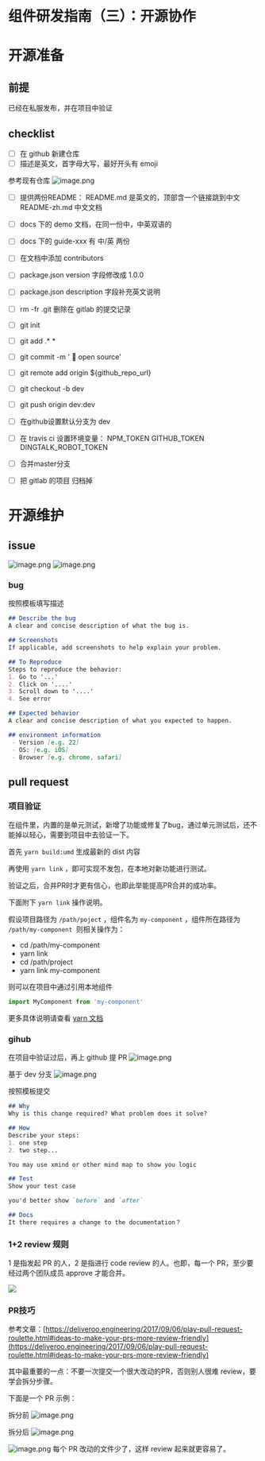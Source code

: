 # 组件研发指南（三）：开源协作

# 开源准备
## 前提
已经在私服发布，并在项目中验证

## checklist

- [ ] 在 github 新建仓库
- [ ] 描述是英文，首字母大写，最好开头有 emoji

参考现有仓库
![image.png](https://tva1.sinaimg.cn/large/006y8mN6gy1g6nizcjynzj31jm0hkq68.jpg)

- [ ] 提供两份README：
README.md 是英文的，顶部含一个链接跳到中文
README-zh.md 中文文档

- [ ] docs 下的 demo 文档，在同一份中，中英双语的
- [ ] docs 下的 guide-xxx 有 中/英 两份

- [ ] 在文档中添加 contributors

- [ ] package.json version 字段修改成 1.0.0
- [ ] package.json description 字段补充英文说明

- [ ] rm -fr .git 删除在 gitlab 的提交记录

- [ ] git init 
- [ ] git add .* *
- [ ] git commit -m ' 🎉 open source'

- [ ] git remote add origin ${github_repo_url}
- [ ] git checkout -b dev
- [ ] git push origin dev:dev

- [ ] 在github设置默认分支为 dev

- [ ] 在 travis ci 设置环境变量： NPM_TOKEN GITHUB_TOKEN DINGTALK_ROBOT_TOKEN
- [ ] 合并master分支

- [ ] 把 gitlab 的项目 归档掉

# 开源维护
## issue
![image.png](https://tva1.sinaimg.cn/large/006y8mN6gy1g6nj50gbvtj31ja0fc41h.jpg)
![image.png](https://tva1.sinaimg.cn/large/006y8mN6gy1g6nj57s11lj317k0cwmym.jpg)
### bug
按照模板填写描述

```markdown
## Describe the bug
A clear and concise description of what the bug is.

## Screenshots
If applicable, add screenshots to help explain your problem.

## To Reproduce
Steps to reproduce the behavior:
1. Go to '...'
2. Click on '....'
3. Scroll down to '....'
4. See error

## Expected behavior
A clear and concise description of what you expected to happen.

## environment information
 - Version [e.g. 22]
 - OS: [e.g. iOS]
 - Browser [e.g. chrome, safari]
```

## pull request
### 项目验证
在组件里，内置的是单元测试，新增了功能或修复了bug，通过单元测试后，还不能掉以轻心，需要到项目中去验证一下。

首先 `yarn build:umd` 生成最新的 dist 内容

再使用 `yarn link` ，即可实现不发包，在本地对新功能进行测试。

验证之后，合并PR时才更有信心，也即此举能提高PR合并的成功率。

下面附下 `yarn link` 操作说明。

假设项目路径为 `/path/poject` ，组件名为 `my-component` ，组件所在路径为 `/path/my-component`  则相关操作为：

- cd /path/my-component
- yarn link
- cd /path/project
- yarn link my-component

则可以在项目中通过引用本地组件

```javascript
import MyComponent from 'my-component'
```

更多具体说明请查看 [yarn 文档](https://yarnpkg.com/zh-Hant/docs/cli/link)

### gihub
在项目中验证过后，再上 github 提 PR
![image.png](https://tva1.sinaimg.cn/large/006y8mN6gy1g6nj5divggj31ke0dsacw.jpg)

基于 dev 分支
![image.png](https://tva1.sinaimg.cn/large/006y8mN6gy1g6nj5ojnpzj31ik08emyu.jpg)

按照模板提交

```markdown
## Why
Why is this change required? What problem does it solve?

## How
Describe your steps:
1. one step
2. two step...

You may use xmind or other mind map to show you logic

## Test
Show your test case

you'd better show `before` and `after` 

## Docs
It there requires a change to the documentation？
```

### 1+2 review 规则
1 是指发起 PR 的人，2 是指进行 code review 的人。也即，每一个 PR，至少要经过两个团队成员 approve 才能合并。

![](https://tva1.sinaimg.cn/large/006y8mN6gy1g73pnatfxnj31jy0de77l.jpg)

### PR技巧
参考文章：[https://deliveroo.engineering/2017/09/06/play-pull-request-roulette.html#ideas-to-make-your-prs-more-review-friendly](https://deliveroo.engineering/2017/09/06/play-pull-request-roulette.html#ideas-to-make-your-prs-more-review-friendly)

其中最重要的一点：不要一次提交一个很大改动的PR，否则别人很难 review，要学会拆分步骤。

下面是一个 PR 示例：

拆分前
![image.png](https://tva1.sinaimg.cn/large/006y8mN6gy1g6nj6ned4yj319i07q0um.jpg)


拆分后
![image.png](https://tva1.sinaimg.cn/large/006y8mN6gy1g6nj5z3bq1j31ca0len2j.jpg)

![image.png](https://tva1.sinaimg.cn/large/006y8mN6gy1g6nj6vup9jj313y08e769.jpg)
每个 PR 改动的文件少了，这样 review 起来就更容易了。

